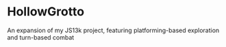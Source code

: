 # HollowGrotto
An expansion of my JS13k project, featuring platforming-based exploration and turn-based combat
